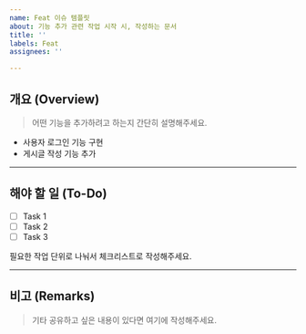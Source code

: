 ```yaml
---
name: Feat 이슈 템플릿
about: 기능 추가 관련 작업 시작 시, 작성하는 문서
title: ''
labels: Feat
assignees: ''

---
```


## 개요 (Overview)

> 어떤 기능을 추가하려고 하는지 간단히 설명해주세요.

- 사용자 로그인 기능 구현
- 게시글 작성 기능 추가

---

## 해야 할 일 (To-Do)

- [ ] Task 1
- [ ] Task 2
- [ ] Task 3

필요한 작업 단위로 나눠서 체크리스트로 작성해주세요.

---

## 비고 (Remarks)

> 기타 공유하고 싶은 내용이 있다면 여기에 작성해주세요.
